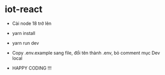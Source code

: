 # iot-react

- Cài node 18 trở lên

- yarn install

- yarn run dev

- Copy .env.example sang file, đổi tên thành .env, bỏ comment mục Dev local

- HAPPY CODING !!!
